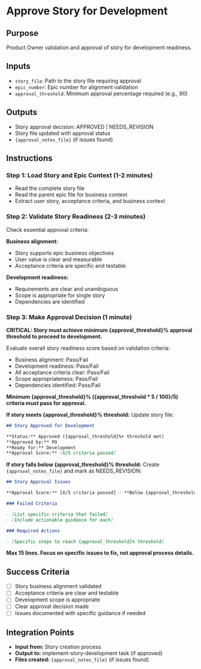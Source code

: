 # Approve Story for Development

## Purpose

Product Owner validation and approval of story for development readiness.

## Inputs

- `story_file`: Path to the story file requiring approval
- `epic_number`: Epic number for alignment validation
- `approval_threshold`: Minimum approval percentage required (e.g., 90)

## Outputs

- Story approval decision: APPROVED | NEEDS_REVISION
- Story file updated with approval status
- `{approval_notes_file}` (if issues found)

## Instructions

### Step 1: Load Story and Epic Context (1-2 minutes)

- Read the complete story file
- Read the parent epic file for business context
- Extract user story, acceptance criteria, and business context

### Step 2: Validate Story Readiness (2-3 minutes)

Check essential approval criteria:

**Business alignment:**

- Story supports epic business objectives
- User value is clear and measurable
- Acceptance criteria are specific and testable

**Development readiness:**

- Requirements are clear and unambiguous
- Scope is appropriate for single story
- Dependencies are identified

### Step 3: Make Approval Decision (1 minute)

**CRITICAL: Story must achieve minimum {approval_threshold}% approval threshold to proceed to development.**

Evaluate overall story readiness score based on validation criteria:

- Business alignment: Pass/Fail
- Development readiness: Pass/Fail
- All acceptance criteria clear: Pass/Fail
- Scope appropriateness: Pass/Fail
- Dependencies identified: Pass/Fail

**Minimum {approval_threshold}% ({approval_threshold \* 5 / 100}/5) criteria must pass for approval.**

**If story meets {approval_threshold}% threshold:**
Update story file:

```markdown
## Story Approved for Development

**Status:** Approved ({approval_threshold}%+ threshold met)
**Approved by:** PO
**Ready for:** Development
**Approval Score:** [X/5 criteria passed]
```

**If story falls below {approval_threshold}% threshold:**
Create `{approval_notes_file}` and mark as NEEDS_REVISION:

```markdown
## Story Approval Issues

**Approval Score:** [X/5 criteria passed] - **Below {approval_threshold}% threshold**

### Failed Criteria

- [List specific criteria that failed]
- [Include actionable guidance for each]

### Required Actions

- [Specific steps to reach {approval_threshold}% threshold]
```

**Max 15 lines. Focus on specific issues to fix, not approval process details.**

## Success Criteria

- [ ] Story business alignment validated
- [ ] Acceptance criteria are clear and testable
- [ ] Development scope is appropriate
- [ ] Clear approval decision made
- [ ] Issues documented with specific guidance if needed

## Integration Points

- **Input from:** Story creation process
- **Output to:** implement-story-development task (if approved)
- **Files created:** `{approval_notes_file}` (if issues found)
